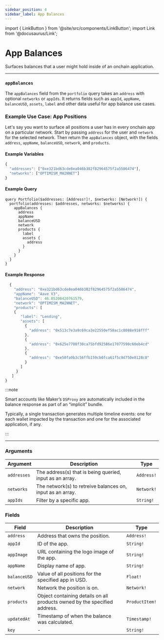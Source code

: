 ```yaml
---
sidebar_position: 4
sidebar_label: App Balances
---
```


import { LinkButton } from '@site/src/components/LinkButton';
import Link from '@docusaurus/Link';

# App Balances

Surfaces balances that a user might hold inside of an onchain application.

---

### `appBalances`

The `appBalances` field from the `portfolio` query takes an `address` with optional `networks` or `appIds`. It returns fields such as `appId`, `appName`, `balanceUSD`, `assets`, `label` and other data useful for app balance use cases.

### Example Use Case: App Positions

Let's say you want to surface all positions a user has in every onchain app on a particular network. Start by passing `address` for the user and `network` for the selected network. Then return the `appBalances` object, with the fields `address`, `appName`, `balanceUSD`, `network`, and `products`.

#### Example Variables

```js
{
  "addresses": ["0xe321bd63cde8ea046b382f82964575f2a5586474"],
  "networks": ["OPTIMISM_MAINNET"]
}
```

#### Example Query

```
query Portfolio($addresses: [Address!]!, $networks: [Network!]) {
  portfolio(addresses: $addresses, networks: $networks) {
    appBalances {
      address
      appName
      balanceUSD
      network
      products {
        label
        assets {
          address
        }
      }
    }
  }
}
```

#### Example Response

```js
  {
    "address": "0xe321bd63cde8ea046b382f82964575f2a5586474",
    "appName": "Aave V3",
    "balanceUSD": 46.05200420761579,
    "network": "OPTIMISM_MAINNET",
    "products": [
    {
       "label": "Lending",
       "assets": [
         {
           "address": "0x513c7e3a9c69ca3e22550ef58ac1c0088e918fff"
         },
         {
           "address": "0x625e7708f30ca75bfd92586e17077590c60eb4cd"
         },
         {
           "address": "0xe50fa9b3c56ffb159cb0fca61f5c9d750e8128c8"
         }
       ]
     }
   ]
}
```

:::note

Smart accounts like Maker’s `DSProxy` are automatically included in the balance response as part of an “implicit” bundle.

Typically, a single transaction generates multiple timeline events: one for each wallet impacted by the transaction and one for the associated application, if any.

:::


  <LinkButton href="./sandbox" type="primary" buttonCopy="Try in sandbox" />

  ---

### Arguments

| Argument      | Description | Type |
| ----------- | ----------- | ----------- |
| `addresses`      | The address(s) that is being queried, input as an array.        | `Address!` | 
| `networks`      | The network(s) to retreive balances on, input as an array.      | `Network!` | 
| `appIds`      | Filter by a specific app.       | `String!` | 

### Fields

| Field      | Description | Type |
| ----------- | ----------- | ----------- |
| `address`      | Address that owns the position.       | `Address!`       |
| `appId`      | ID of the app.      | `String!`       |
| `appImage`      | URL containing the logo image of the app.      | `String!`       |
| `appName`      | Display name of app.       | `String!`       |
| `balanceUSD`      | Value of all positions for the specified app in USD.      | `Float!` | 
| `network`      | Network the position is on.       | `Network!`       |
| `products`      | Object containing details on all products owned by the specified address.       | `ProductItem!`       |
| `updatedAt`      | Timestamp of when the balance was calculated.   | `Timestamp!`       |
| `key`      | -      | `String!`       |
